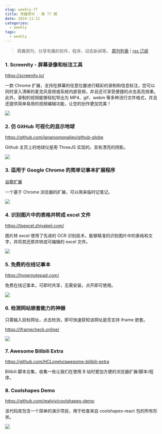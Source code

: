 ```yaml
---
slug: weekly-77
title: 奇趣周刊 - 第 77 期
date: 2024-11-21
categories:
  - weekly
tags:
  - weekly
---
```


> 奇趣周刊，分享有趣的软件，程序，动态新闻等。 [周刊列表](/categories/weekly/) | [rss 订阅](/categories/weekly/index.xml)

### 1. Screenity - 屏幕录像和标注工具

https://screenity.io/

一款 Chrome 扩展，支持在屏幕的任意位置进行精彩的录制和信息标注，您可以同时录入清晰的麦克风音频或系统内部音频，并且还可享受便捷的点击高亮效果。此外，录制的视频能够轻松导出为 MP4、gif、webm 等多种流行文件格式，并且还提供简单易用的视频编辑功能，让您的创作更加完美！

![](https://imgurl.zishu.me/2024/11/1731374637523.webp)

### 2. 仿 GitHub 可视化的显示地球

https://github.com/janarosmonaliev/github-globe

Github 主页上的地球仪是用 ThreeJS 实现的，具有漂亮的阴影。

![](https://imgurl.zishu.me/2024/11/1731374922890.webp)

### 3. 适用于 Google Chrome 的简单记事本扩展程序

[谷歌扩展](https://chromewebstore.google.com/detail/lnfempckkegmaeleniojhjplemmebgfi)

一个基于 Chrome 浏览器的扩展，可以用来临时记笔记。

![](https://imgurl.zishu.me/2024/11/1731383557534.webp)

### 4. 识别图片中的表格并转成 excel 文件

https://toexcel.zhiyakeji.com/

图片转 excel 使用了先进的 OCR 识别技术，能够精准的识别图片中的表格和文字，并将其还原并转成可编辑的 excel 文件。

![](https://imgurl.zishu.me/2024/11/1731394888134.webp)

### 5. 免费的在线记事本

https://hypernotepad.com/

免费在线记事本，可即时共享，无需安装，点开即可使用。

![](https://imgurl.zishu.me/2024/11/1731648894276.webp)

### 6. 检测网站嵌套能力的神器

只需输入目标网址，点击检测，即可快速获知该网址是否支持 iframe 嵌套。

https://iframecheck.online/

![](https://imgurl.zishu.me/2024/11/1732008068528.webp)

### 7. Awesome Bilibili Extra

https://github.com/HCLonely/awesome-bilibili-extra

Bilibili 脚本合集，收集一些让我们在使用 B 站时更加方便的浏览器扩展/脚本/程序。

### 8. Coolshapes Demo

https://github.com/realvjy/coolshapes-demo

该代码库包含一个简单的演示项目，用于检查来自 coolshapes-react 包的所有形状。

![](https://imgurl.zishu.me/2024/11/1732074351175.webp)
